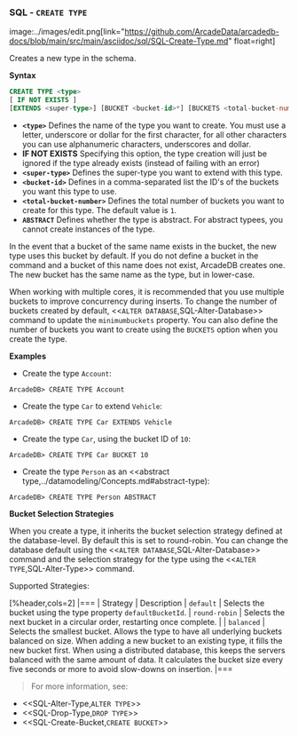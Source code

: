 
### SQL - `CREATE TYPE` 
image:../images/edit.png[link="https://github.com/ArcadeData/arcadedb-docs/blob/main/src/main/asciidoc/sql/SQL-Create-Type.md" float=right]

Creates a new type in the schema.

**Syntax**

```sql
CREATE TYPE <type> 
[ IF NOT EXISTS ]
[EXTENDS <super-type>] [BUCKET <bucket-id>*] [BUCKETS <total-bucket-number>] [ABSTRACT]
```

- **`<type>`** Defines the name of the type you want to create.  You must use a letter, underscore or dollar for the first character, for all other characters you can use alphanumeric characters, underscores and dollar.
- **IF NOT EXISTS** Specifying this option, the type creation will just be ignored if the type already exists (instead of failing with an error)
- **`<super-type>`** Defines the super-type you want to extend with this type.
- **`<bucket-id>`**  Defines in a comma-separated list the ID's of the buckets you want this type to use.
- **`<total-bucket-number>`** Defines the total number of buckets you want to create for this type.  The default value is `1`.
- **`ABSTRACT`** Defines whether the type is abstract.  For abstract typees, you cannot create instances of the type.


In the event that a bucket of the same name exists in the bucket, the new type uses this bucket by default.  If you do not define a bucket in the command and a bucket of this name does not exist, ArcadeDB creates one.  The new bucket has the same name as the type, but in lower-case.

When working with multiple cores, it is recommended that you use multiple buckets to improve concurrency during inserts.  To change the number of buckets created by default, <<`ALTER DATABASE`,SQL-Alter-Database>> command to update the `minimumbuckets` property.  You can also define the number of buckets you want to create using the `BUCKETS` option when you create the type.


**Examples**

- Create the type `Account`:

```
ArcadeDB> CREATE TYPE Account
```

- Create the type `Car` to extend `Vehicle`:

```
ArcadeDB> CREATE TYPE Car EXTENDS Vehicle
```

- Create the type `Car`, using the bucket ID of `10`:

```
ArcadeDB> CREATE TYPE Car BUCKET 10
```

- Create the type `Person` as an <<abstract type,../datamodeling/Concepts.md#abstract-type):

```
ArcadeDB> CREATE TYPE Person ABSTRACT
```


**Bucket Selection Strategies**

When you create a type, it inherits the bucket selection strategy defined at the database-level.  By default this is set to round-robin.  You can change the database default using the <<`ALTER DATABASE`,SQL-Alter-Database>> command and the selection strategy for the type using the <<`ALTER TYPE`,SQL-Alter-Type>> command.

Supported Strategies:

[%header,cols=2]
|===
| Strategy | Description 
| `default` | Selects the bucket using the type property `defaultBucketId`.
| `round-robin` | Selects the next bucket in a circular order, restarting once complete. |
| `balanced` | Selects the smallest bucket.  Allows the type to have all underlying buckets balanced on size.  When adding a new bucket to an existing type, it fills the new bucket first.  When using a distributed database, this keeps the servers balanced with the same amount of data.  It calculates the bucket size every five seconds or more to avoid slow-downs on insertion.
|===

>For more information, see:

- <<SQL-Alter-Type,`ALTER TYPE`>>
- <<SQL-Drop-Type,`DROP TYPE`>>
- <<SQL-Create-Bucket,`CREATE BUCKET`>>

